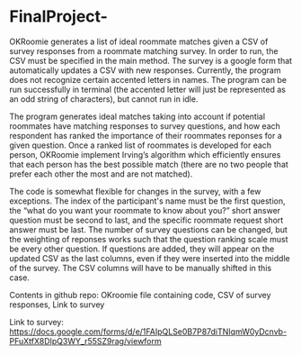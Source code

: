 # FinalProject-
OKRoomie generates a list of ideal roommate matches given a CSV of survey responses from a roommate matching survey. In order to run, the CSV must be specified in the main method. The survey is a google form that automatically updates a CSV with new responses. Currently, the program does not recognize certain accented letters in names. The program can be run successfully in terminal (the accented letter will just be represented as an odd string of characters), but cannot run in idle.

The program generates ideal matches taking into account if potential roommates have matching responses to survey questions, and how each respondent has ranked the importance of their roommates reponses for a given question. Once a ranked list of roommates is developed for each person, OKRoomie implement Irving’s algorithm which efficiently ensures that each person has the best possible match (there are no two people that prefer each other the most and are not matched). 

The code is somewhat flexible for changes in the survey, with a few exceptions. The index of the participant's name must be the  first question, the “what do you want your roommate to know about you?” short answer question must be second to last, and the specific roommate request short answer must be last. The number of survey questions can be changed, but the weighting of reponses works such that the question ranking scale must be every other question. If questions are added, they will appear on the updated CSV as the last columns, even if they were inserted into the middle of the survey. The CSV columns will have to be manually shifted in this case. 


Contents in github repo: OKroomie file containing code, CSV of survey responses, Link to survey 

Link to survey: https://docs.google.com/forms/d/e/1FAIpQLSe0B7P87diTNIqmW0yDcnvb-PFuXtfX8DIpQ3WY_r55SZ9rag/viewform
